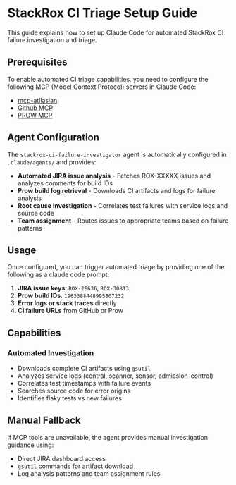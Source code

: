 # StackRox CI Triage Setup Guide

This guide explains how to set up Claude Code for automated StackRox CI failure investigation and triage.

## Prerequisites

To enable automated CI triage capabilities, you need to configure the following MCP (Model Context Protocol) servers in Claude Code:

- [mcp-atllasian](https://github.com/sooperset/mcp-atlassian)
- [Github MCP](https://github.com/github/github-mcp-server)
- [PROW MCP](https://github.com/redhat-community-ai-tools/prowject)

## Agent Configuration

The `stackrox-ci-failure-investigator` agent is automatically configured in `.claude/agents/` and provides:

- **Automated JIRA issue analysis** - Fetches ROX-XXXXX issues and analyzes comments for build IDs
- **Prow build log retrieval** - Downloads CI artifacts and logs for failure analysis
- **Root cause investigation** - Correlates test failures with service logs and source code
- **Team assignment** - Routes issues to appropriate teams based on failure patterns

## Usage

Once configured, you can trigger automated triage by providing one of the following as a claude code prompt:

1. **JIRA issue keys**: `ROX-28636`, `ROX-30813`
2. **Prow build IDs**: `1963388448995807232`
3. **Error logs or stack traces** directly
4. **CI failure URLs** from GitHub or Prow

## Capabilities

### Automated Investigation
- Downloads complete CI artifacts using `gsutil`
- Analyzes service logs (central, scanner, sensor, admission-control)
- Correlates test timestamps with failure events
- Searches source code for error origins
- Identifies flaky tests vs new failures

## Manual Fallback

If MCP tools are unavailable, the agent provides manual investigation guidance using:
- Direct JIRA dashboard access
- `gsutil` commands for artifact download
- Log analysis patterns and team assignment rules
